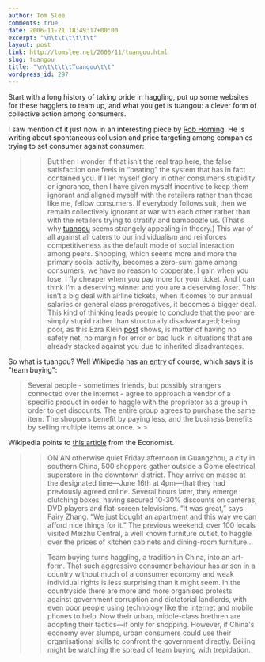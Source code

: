 ```yaml
---
author: Tom Slee
comments: true
date: 2006-11-21 18:49:17+00:00
excerpt: "\n\t\t\t\t\t\t"
layout: post
link: http://tomslee.net/2006/11/tuangou.html
slug: tuangou
title: "\n\t\t\t\tTuangou\t\t"
wordpress_id: 297
---
```



				

Start with a long history of taking pride in haggling, put up some
websites for these hagglers to team up, and what you get is tuangou: a clever form of collective action among consumers.



<!-- more -->


I saw mention of it just now in an interesting piece by [Rob Horning](http://www.popmatters.com/pm/blogs/marginalutility_post/7954/p/). He is writing about spontaneous collusion and price targeting among companies trying to set consumer against consumer:  






<blockquote>

> 
> But then I wonder if that isn’t the real trap here, the false
satisfaction one feels in “beating” the system that has in fact
contained you. If I let myself glory in other consumer’s stupidity or
ignorance, then I have given myself incentive to keep them ignorant and
aligned myself with the retailers rather than those like me, fellow
consumers. If everybody follows suit, then we remain collectively
ignorant at war with each other rather than with the retailers trying
to stratify and bamboozle us. (That’s why [tuangou](http://en.wikipedia.org/wiki/Tuangou)
seems strangely appealing in theory.) This war of all against all
caters to our individualism and reinforces competitiveness as the
default mode of social interaction among peers. Shopping, which seems
more and more the primary social activity, becomes a zero-sum game
among consumers; we have no reason to cooperate. I gain when you lose.
I fly cheaper when you pay more for your ticket. And I can think I’m a
deserving winner and you are a deserving loser. This isn’t a big deal
with airline tickets, when it comes to our annual salaries or general
class prerogatives, it becomes a bigger deal. This kind of thinking
leads people to conclude that the poor are simply stupid rather than
structurally disadvantaged; being poor, as this Ezra Klein [post](http://ezraklein.typepad.com/blog/2006/11/the_difference_.html)
shows, is matter of having no safety net, no margin for error or bad
luck in situations that are already stacked against you due to
inherited disadvantages.
> 
> 
</blockquote>




So what is tuangou? Well Wikipedia has [an entry](http://en.wikipedia.org/wiki/Tuangou) of course, which says it is "team buying":




<blockquote>Several people - sometimes friends, but possibly
strangers connected over the internet - agree to approach a vendor of a
specific product in order to haggle with the proprietor as a group in
order to get discounts. The entire
group agrees to purchase the same item. The shoppers benefit by paying
less, and the business benefits by selling multiple items at once.
> 
> </blockquote>

Wikipedia points to [this article](http://www.economist.com/printedition/PrinterFriendly.cfm?story_id=7121669) from the Economist.




<blockquote>

> 
> ON AN otherwise
quiet Friday afternoon in Guangzhou, a city in southern China, 500
shoppers gather outside a Gome electrical superstore in the downtown
district. They arrive en masse at the designated time—June 16th at
4pm—that they had previously agreed online. Several hours later, they
emerge clutching boxes, having secured 10-30% discounts on cameras, DVD
players and flat-screen televisions. “It was great,” says Fairy Zhang.
“We just bought an apartment and this way we can afford nice things for
it.” The previous weekend, over 100 locals visited Meizhu Central, a
well known furniture outlet, to haggle over the prices of kitchen
cabinets and dining-room furniture...
> 
> 

> 
> Team buying
turns haggling, a tradition in China, into an art-form. That such
aggressive consumer behaviour has arisen in a country without much of a
consumer economy and weak individual rights is less surprising than it
might seem. In the countryside there are more and more organised
protests against government corruption and dictatorial landlords, with
even poor people using technology like the internet and mobile phones
to help. Now their urban, middle-class brethren are adopting their
tactics—if only for shopping. However, if China's economy ever slumps,
urban consumers could use their organisational skills to confront the
government directly. Beijing might be watching the spread of team
buying with trepidation.
> 
> </blockquote>


		
